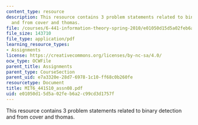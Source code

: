 ```yaml
---
content_type: resource
description: This resource contains 3 problem statements related to binary detection
  and from cover and thomas.
file: /courses/6-441-information-theory-spring-2010/e01050d15d5a02feb6a2c99cd3d1757f_MIT6_441S10_assn08.pdf
file_size: 143710
file_type: application/pdf
learning_resource_types:
- Assignments
license: https://creativecommons.org/licenses/by-nc-sa/4.0/
ocw_type: OCWFile
parent_title: Assignments
parent_type: CourseSection
parent_uid: e7a3320e-28d7-6978-1c10-ff68c0b260fe
resourcetype: Document
title: MIT6_441S10_assn08.pdf
uid: e01050d1-5d5a-02fe-b6a2-c99cd3d1757f
---
```

This resource contains 3 problem statements related to binary detection and from cover and thomas.